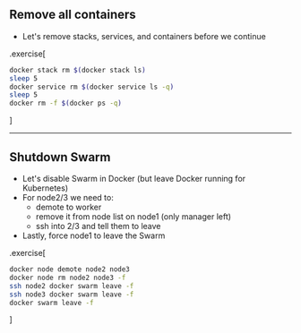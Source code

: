 ## Remove all containers

- Let's remove stacks, services, and containers before we continue

.exercise[

  ```bash
  docker stack rm $(docker stack ls)
  sleep 5
  docker service rm $(docker service ls -q)
  sleep 5
  docker rm -f $(docker ps -q)
  ```

]

---

## Shutdown Swarm

- Let's disable Swarm in Docker (but leave Docker running for Kubernetes)
- For node2/3 we need to:
  - demote to worker
  - remove it from node list on node1 (only manager left)
  - ssh into 2/3 and tell them to leave
- Lastly, force node1 to leave the Swarm

.exercise[

  ```bash
  docker node demote node2 node3
  docker node rm node2 node3 -f
  ssh node2 docker swarm leave -f 
  ssh node3 docker swarm leave -f
  docker swarm leave -f
  ```

]
